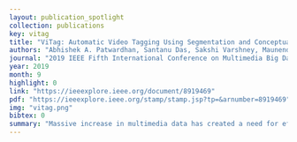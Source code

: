 ```yaml
---
layout: publication_spotlight
collection: publications
key: vitag
title: "ViTag: Automatic Video Tagging Using Segmentation and Conceptual Inference"
authors: "Abhishek A. Patwardhan, Santanu Das, Sakshi Varshney, Maunendra Sankar Desarkar, Debi Prosad Dogra"
journal: "2019 IEEE Fifth International Conference on Multimedia Big Data (BigMM)"
year: 2019
month: 9
highlight: 0
link: "https://ieeexplore.ieee.org/document/8919469"
pdf: "https://ieeexplore.ieee.org/stamp/stamp.jsp?tp=&arnumber=8919469"
img: "vitag.png"
bibtex: 0
summary: "Massive increase in multimedia data has created a need for effective organization strategy. The multimedia collection is organized based on attributes such as domain, index-terms, content description, owners, etc. Typically, index-term is a prominent attribute for effective video retrieval systems. In this paper, we present a new approach of automatic video tagging referred to as ViTag. Our analysis relies upon various image similarity metrics to automatically extract key-frames. For each key-frame, raw tags are generated by performing reverse image tagging. The final step analyzes raw tags in order to discover hidden semantic information. On a dataset of 103 videos belonging to 13 domains derived from various YouTube categories, we are able to generate tags with 65.51% accuracy. We also rank the generated tags based upon the number of proper nouns present in it. The geometric mean of Reciprocal Rank estimated over the entire collection has been found to be 0.873."
---
```

